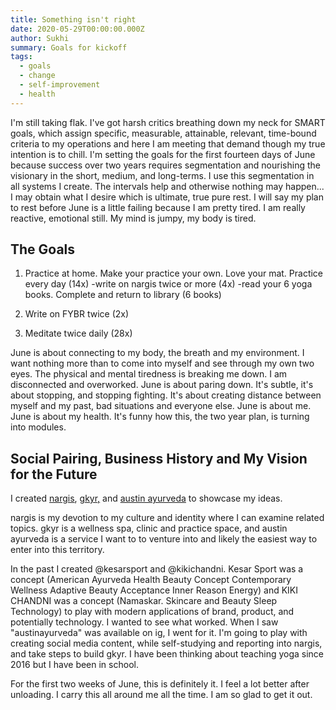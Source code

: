 ```yaml
---
title: Something isn't right
date: 2020-05-29T00:00:00.000Z
author: Sukhi
summary: Goals for kickoff
tags:
  - goals 
  - change
  - self-improvement
  - health
---
```

I'm still taking flak. I've got harsh critics breathing down my neck for SMART goals, which assign specific, measurable, attainable, relevant, time-bound criteria to my operations and here I am meeting that demand though my true intention is to chill. I'm setting the goals for the first fourteen days of June because success over two years requires segmentation and nourishing the visionary in the short, medium, and long-terms. I use this segmentation in all systems I create. The intervals help and otherwise nothing may happen... I may obtain what I desire which is ultimate, true pure rest. I will say my plan to rest before June is a little failing because I am pretty tired. I am really reactive, emotional still. My mind is jumpy, my body is tired.

## The Goals

1. Practice at home. Make your practice your own. Love your mat. Practice every day (14x)
  -write on nargis twice or more (4x)
  -read your 6 yoga books. Complete and return to library (6 books)

2. Write on FYBR twice (2x)

3. Meditate twice daily (28x)

June is about connecting to my body, the breath and my environment. I want nothing more than to come into myself and see through my own two eyes. The physical and mental tiredness is breaking me down. I am disconnected and overworked. June is about paring down. It's subtle, it's about stopping, and stopping fighting. It's about creating distance between myself and my past, bad situations and everyone else. June is about me. June is about my health. It's funny how this, the two year plan, is turning into modules.

## Social Pairing, Business History and My Vision for the Future

I created <a href="https://nargis.netlify.app/">nargis</a>, <a href="https://sukhigwal.wixsite.com/gkyr">gkyr,</a> and <a href="https://www.instagram.com/austinayurveda/">austin ayurveda</a> to showcase my ideas. 

nargis is my devotion to my culture and identity where I can examine related topics. gkyr is a wellness spa, clinic and practice space, and austin ayurveda is a service I want to to venture into and likely the easiest way to enter into this territory. 

In the past I created @kesarsport and @kikichandni. Kesar Sport was a concept (American Ayurveda Health Beauty Concept Contemporary Wellness Adaptive Beauty Acceptance Inner Reason Energy) and KIKI CHANDNI was a concept (Namaskar. Skincare and Beauty Sleep Technology) to play with modern applications of brand, product, and potentially technology. I wanted to see what worked. When I saw "austinayurveda" was available on ig, I went for it. I'm going to play with creating social media content, while self-studying and reporting into nargis, and take steps to build gkyr. I have been thinking about teaching yoga since 2016 but I have been in school.

For the first two weeks of June, this is definitely it. I feel a lot better after unloading. I carry this all around me all the time. I am so glad to get it out.
